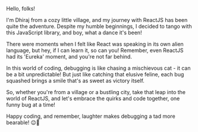 Hello, folks!

I'm Dhiraj from a cozy little village, and my journey with ReactJS has been quite the adventure. Despite my humble beginnings, I decided to tango with this JavaScript library, and boy, what a dance it's been!

There were moments when I felt like React was speaking in its own alien language, but hey, if I can learn it, so can you! Remember, even ReactJS had its 'Eureka' moment, and you're not far behind.

In this world of coding, debugging is like chasing a mischievous cat - it can be a bit unpredictable! But just like catching that elusive feline, each bug squashed brings a smile that's as sweet as victory itself.

So, whether you're from a village or a bustling city, take that leap into the world of ReactJS, and let's embrace the quirks and code together, one funny bug at a time!

Happy coding, and remember, laughter makes debugging a tad more bearable! 😉🚀
